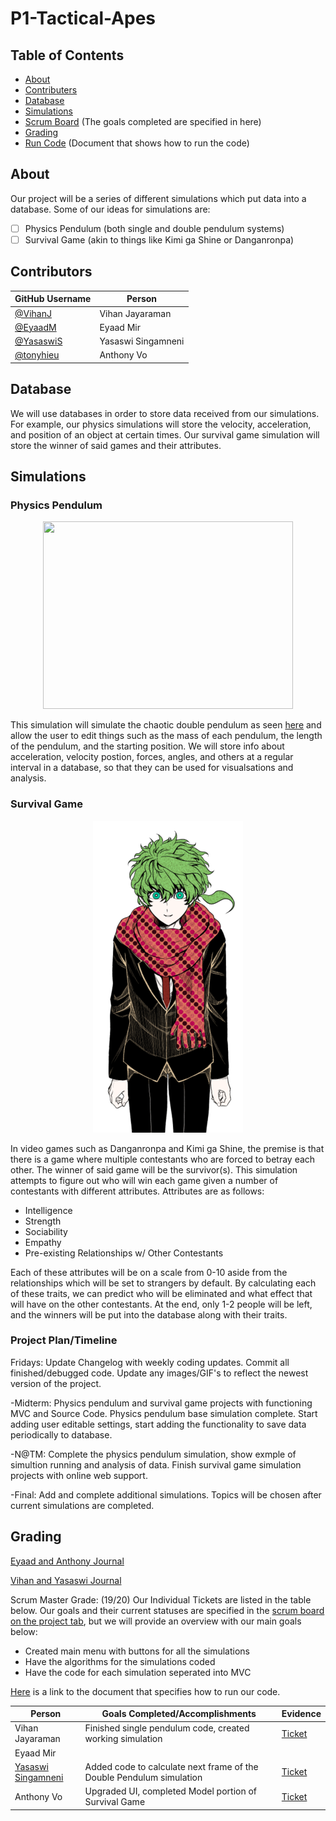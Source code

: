 # P1-Tactical-Apes

## Table of Contents
- [About](https://github.com/tonyhieu/P1-Tactical-Apes/blob/main/README.md#about)
- [Contributers](https://github.com/tonyhieu/P1-Tactical-Apes/blob/main/README.md#contributers)
- [Database](https://github.com/tonyhieu/P1-Tactical-Apes/blob/main/README.md#database)
- [Simulations](https://github.com/tonyhieu/P1-Tactical-Apes/blob/main/README.md#simulations)
- [Scrum Board](https://github.com/tonyhieu/P1-Tactical-Apes/projects) (The goals completed are specified in here)
- [Grading](https://github.com/tonyhieu/P1-Tactical-Apes/blob/main/README.md#grading)
- [Run Code](https://github.com/tonyhieu/P1-Tactical-Apes/blob/main/runcode.md) (Document that shows how to run the code)
## About
Our project will be a series of different simulations which put data into a database. Some of our ideas for simulations are:
- [ ] Physics Pendulum (both single and double pendulum systems)
- [ ] Survival Game (akin to things like Kimi ga Shine or Danganronpa)

## Contributors
| GitHub Username | Person |
| --- | --- |
| [@VihanJ](https://github.com/VihanJ) | Vihan Jayaraman |
| [@EyaadM](https://github.com/eyaadm) | Eyaad Mir |
| [@YasaswiS](https://github.com/YasaswiS) | Yasaswi Singamneni |
| [@tonyhieu](https://github.com/tonyhieu) | Anthony Vo |



## Database
We will use databases in order to store data received from our simulations. For example, our physics simulations will store the velocity, acceleration, and position of an object at certain times. Our survival game simulation will store the winner of said games and their attributes.

## Simulations

### Physics Pendulum
<p align="center">
  <img width="400" height="300" src="https://rotations.berkeley.edu/wp-content/uploads/2017/10/double-pendulum.png">
</p>

This simulation will simulate the chaotic double pendulum as seen [here](https://rotations.berkeley.edu/wp-content/uploads/2017/10/double-pendulum.png) and allow the user to edit things such as the mass of each pendulum, the length of the pendulum, and the starting position. We will store info about acceleration, velocity postion, forces, angles, and others at a regular interval in a database, so that they can be used for visualsations and analysis.

### Survival Game

<p align="center">
  <img src="media/souHiyori.png">
</p>

In video games such as Danganronpa and Kimi ga Shine, the premise is that there is a game where multiple contestants who are forced to betray each other. The winner of said game will be the survivor(s). This simulation attempts to figure out who will win each game given a number of contestants with different attributes. Attributes are as follows:
- Intelligence
- Strength
- Sociability
- Empathy
- Pre-existing Relationships w/ Other Contestants

Each of these attributes will be on a scale from 0-10 aside from the relationships which will be set to strangers by default. By calculating each of these traits, we can predict who will be eliminated and what effect that will have on the other contestants. At the end, only 1-2 people will be left, and the winners will be put into the database along with their traits.

### Project Plan/Timeline 

Fridays: Update Changelog with weekly coding updates. Commit all finished/debugged code. Update any images/GIF's to reflect the newest version of the project. 

-Midterm: Physics pendulum and survival game projects with functioning MVC and Source Code. Physics pendulum base simulation complete. Start adding user editable settings, start adding the functionality to save data periodically to database.

-N@TM: Complete the physics pendulum simulation, show exmple of simultion running and analysis of data. Finish survival game simulation projects with online web support.

-Final: Add and complete additional simulations. Topics will be chosen after current simulations are completed.

## Grading

[Eyaad and Anthony Journal](https://docs.google.com/document/d/1_TAdjjngp_0zO604YmFBRjesVqBiyebn3PxdbbQfVCM/edit?usp=sharing)

[Vihan and Yasaswi Journal](https://docs.google.com/document/d/1pfqB4SIPHMkJ73QtPpQTaguTV1aGAqH_RgjdxjifUO4/edit?usp=sharing)

Scrum Master Grade: (19/20) Our Individual Tickets are listed in the table below. Our goals and their current statuses are specified in the [scrum board on the project tab](https://github.com/tonyhieu/P1-Tactical-Apes/projects), but we will provide an overview with our main goals below:

- Created main menu with buttons for all the simulations
- Have the algorithms for the simulations coded
- Have the code for each simulation seperated into MVC

[Here](https://github.com/tonyhieu/P1-Tactical-Apes/blob/main/runcode.md) is a link to the document that specifies how to run our code.

| Person | Goals Completed/Accomplishments | Evidence |
| --- | --- | --- |
| Vihan Jayaraman | Finished single pendulum code, created working simulation | [Ticket](https://github.com/tonyhieu/P1-Tactical-Apes/blob/main/src/SinglePendulum/SinglePendulumMain.java) |
| Eyaad Mir |  |
| [Yasaswi Singamneni](https://github.com/tonyhieu/P1-Tactical-Apes/projects/3) | Added code to calculate next frame of the Double Pendulum simulation| [Ticket](https://github.com/tonyhieu/P1-Tactical-Apes/blob/main/src/DoublePendulum/DoublePendulumControl.java#L25) |
| Anthony Vo | Upgraded UI, completed Model portion of Survival Game | [Ticket](https://github.com/tonyhieu/P1-Tactical-Apes/projects/1#card-52951565) |
